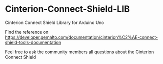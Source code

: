 # Cinterion-Connect-Shield-LIB
Cinterion Connect Shield Library for Arduino Uno 

Find the reference on https://developer.gemalto.com/documentation/cinterion%C2%AE-connect-shield-tools-documentation 

Feel free to ask the community members all questions about the Cinterion Connect Shield